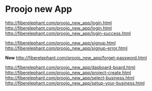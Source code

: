 # Proojo new App



http://fiberelephant.com/proojo_new_app/login.html<br>
http://fiberelephant.com/proojo_new_app/login.html<br>
http://fiberelephant.com/proojo_new_app/login-success.html<br>

http://fiberelephant.com/proojo_new_app/signup.html<br>
http://fiberelephant.com/proojo_new_app/signup-error.html<br>

__New__
http://fiberelephant.com/proojo_new_app/forget-password.html<br>

http://fiberelephant.com/proojo_new_app/dasboard-board.html	<br>
http://fiberelephant.com/proojo_new_app/project-create.html<br>
http://fiberelephant.com/proojo_new_app/select-business.html<br>
http://fiberelephant.com/proojo_new_app/setup-your-business.html<br>